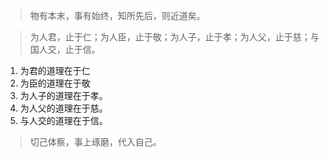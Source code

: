 > 物有本末，事有始终，知所先后，则近道矣。

> 为人君，止于仁；为人臣，止于敬；为人子，止于孝；为人父，止于慈；与国人交，止于信。

1. 为君的道理在于仁
2. 为臣的道理在于敬
3. 为人子的道理在于孝。
4. 为人父的道理在于慈。
5. 与人交的道理在于信。

> 切己体察，事上琢磨，代入自己。

